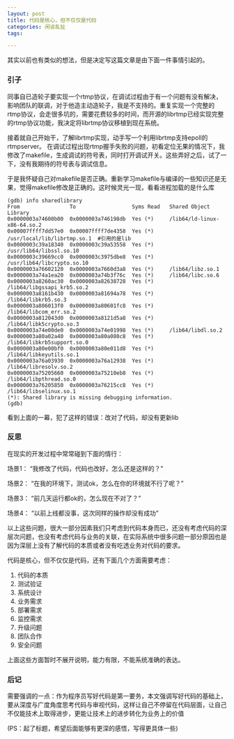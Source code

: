```yaml
---
layout: post
title: 代码是核心，但不仅仅是代码
categories: 闲谈乱扯
tags: 

---
```



其实以前也有类似的想法，但是决定写这篇文章是由下面一件事情引起的。

### 引子

同事自已造轮子要实现一个rtmp协议，在调试过程由于有一个问题有没有解决，影响团队的联调，对于他造主动造轮子，我是不支持的。重复实现一个完整的rtmp协议，会走很多坑的，需要花费较多的时间，而开源的librtmp已经实现完整的rtmp协议功能，我决定将librtmp协议移植到现在系统。

接着就自己开始干，了解librtmp实现，动手写一个利用librtmp支持epoll的rtmpserver。
在调试过程出现rtmp握手失败的问题，初看定位无果的情况下，我修改了makefile，生成调试的符号表，同时打开调试开关。这些弄好之后，试了一下，没有我期待的符号表与调试信息。

于是我怀疑自己对makefile是否正确。重新学习makefile与编译的一些知识还是无果，觉得makefile修改是正确的。这时候灵光一现，看看进程加载的是什么库

```
(gdb) info sharedlibrary 
From                To                  Syms Read   Shared Object Library
0x0000003a74600b00  0x0000003a746198db  Yes (*)     /lib64/ld-linux-x86-64.so.2
0x00007ffff7dd57e0  0x00007ffff7de4358  Yes (*)     /usr/local/lib/librtmp.so.1  #引用的是lib
0x0000003c39a18340  0x0000003c39a53558  Yes (*)     /usr/lib64/libssl.so.10
0x0000003c39669cc0  0x0000003c3975dbe8  Yes (*)     /usr/lib64/libcrypto.so.10
0x0000003a76602120  0x0000003a7660d3a8  Yes (*)     /lib64/libz.so.1
0x0000003a74a1ea20  0x0000003a74b3f76c  Yes (*)     /lib64/libc.so.6
0x0000003a8260ac30  0x0000003a82638728  Yes (*)     /lib64/libgssapi_krb5.so.2
0x0000003a8161b430  0x0000003a81694a78  Yes (*)     /lib64/libkrb5.so.3
0x0000003a806013f0  0x0000003a80601fc8  Yes (*)     /lib64/libcom_err.so.2
0x0000003a812043d0  0x0000003a8121d5a8  Yes (*)     /lib64/libk5crypto.so.3
0x0000003a74e00de0  0x0000003a74e01998  Yes (*)     /lib64/libdl.so.2
0x0000003a80a02a40  0x0000003a80a080c8  Yes (*)     /lib64/libkrb5support.so.0
0x0000003a80e00bf0  0x0000003a80e011d8  Yes (*)     /lib64/libkeyutils.so.1
0x0000003a76a03930  0x0000003a76a12938  Yes (*)     /lib64/libresolv.so.2
0x0000003a75205660  0x0000003a75210eb8  Yes (*)     /lib64/libpthread.so.0
0x0000003a76205850  0x0000003a76215cc8  Yes (*)     /lib64/libselinux.so.1
(*): Shared library is missing debugging information.
(gdb)
```
看到上面的一幕，犯了这样的错误：改对了代码，却没有更新lib


### 反思
在现实的开发过程中常常碰到下面的情行：

场景1：
“我修改了代码，代码也改好，怎么还是这样的？”

场景2：
“在我的环境下，测试ok，怎么在你的环境就不行了呢？”

场景3：
“前几天运行都ok的，怎么现在不对了？”

场景4：
“以前上线都没事，这次同样的操作却没有成功”

以上这些问题，很大一部分因素我们只考虑到代码本身而已，还没有考虑代码的深层次问题，也没有考虑代码与业务的关联，在实际系统中很多问题一部分原因也是因为深层上没有了解代码的本质或者没有吃透业务对代码的要求。


代码是核心，但不仅仅是代码，还有下面几个方面需要考虑：

1. 代码的本质
1. 测试验证
2. 系统设计
2. 业务需求
3. 部署需求
4. 监控需求
5. 升级问题
6. 团队合作
7. 安全问题

上面这些方面暂时不展开说明，能力有限，不能系统准确的表达。



### 后记
需要强调的一点：作为程序员写好代码是第一要务，本文强调写好代码的基础上，要从深度与广度角度思考代码与审视代码，这样让自己不停留在代码层面，让自己不仅能技术上取得进步，更能让技术上的进步转化为业务上的价值 

(PS：起了标题，希望后面能够有更深的感悟，写得更具体一些)








